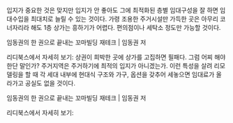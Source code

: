 입지가 중요한 것은 맞지만 입지가 안 좋아도 그에 최적화된 층별 임대구성을 잘 하면 임대수입을 최대치로 늘릴 수 있는 것이다. 가령 조용한 주거시설만 가득한 곳은 아무리 코너자리라 해도 1층 상가는 흥하기가 어렵다. 편의점이나 세탁소 정도만 가능할 것이다.

임동권의 한 권으로 끝내는 꼬마빌딩 재테크 | 임동권 저

리디북스에서 자세히 보기:
상권이 희박한 곳에 상가를 고집하면 필패다. 그럼 어찌 해야 한단 말인가? 주거지역은 주거하기에 최적의 입지가 아니겠는가. 이런 특성을 살려 리모델링을 할 때 각 세대 내부에 현대식 구조와 가구, 옵션을 갖추어 세놓으면 임대료가 올라가고 공실도 없을 것이다.

임동권의 한 권으로 끝내는 꼬마빌딩 재테크 | 임동권 저

리디북스에서 자세히 보기: